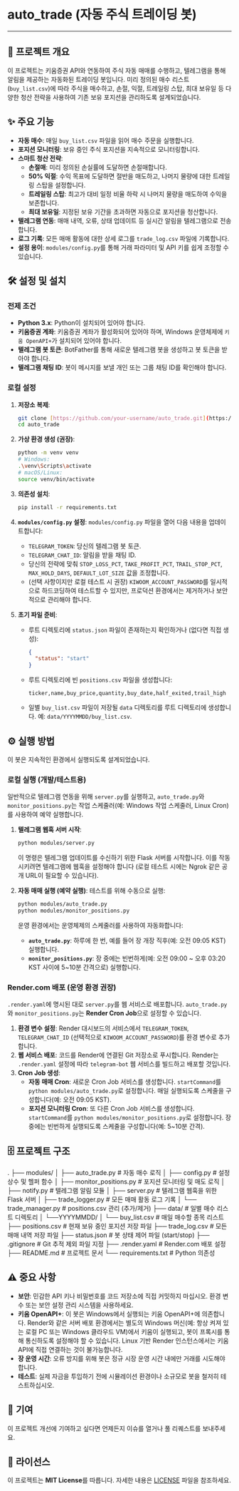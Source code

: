 # auto_trade (자동 주식 트레이딩 봇)

---

## 🚀 프로젝트 개요

이 프로젝트는 키움증권 API와 연동하여 주식 자동 매매를 수행하고, 텔레그램을 통해 알림을 제공하는 자동화된 트레이딩 봇입니다. 미리 정의된 매수 리스트(`buy_list.csv`)에 따라 주식을 매수하고, 손절, 익절, 트레일링 스탑, 최대 보유일 등 다양한 청산 전략을 사용하여 기존 보유 포지션을 관리하도록 설계되었습니다.

## ✨ 주요 기능

* **자동 매수**: 매일 `buy_list.csv` 파일을 읽어 매수 주문을 실행합니다.
* **포지션 모니터링**: 보유 중인 주식 포지션을 지속적으로 모니터링합니다.
* **스마트 청산 전략**:
    * **손절매**: 미리 정의된 손실률에 도달하면 손절매합니다.
    * **50% 익절**: 수익 목표에 도달하면 절반을 매도하고, 나머지 물량에 대한 트레일링 스탑을 설정합니다.
    * **트레일링 스탑**: 최고가 대비 일정 비율 하락 시 나머지 물량을 매도하여 수익을 보존합니다.
    * **최대 보유일**: 지정된 보유 기간을 초과하면 자동으로 포지션을 청산합니다.
* **텔레그램 연동**: 매매 내역, 오류, 상태 업데이트 등 실시간 알림을 텔레그램으로 전송합니다.
* **로그 기록**: 모든 매매 활동에 대한 상세 로그를 `trade_log.csv` 파일에 기록합니다.
* **설정 용이**: `modules/config.py`를 통해 거래 파라미터 및 API 키를 쉽게 조정할 수 있습니다.

## 🛠️ 설정 및 설치

### 전제 조건

* **Python 3.x**: Python이 설치되어 있어야 합니다.
* **키움증권 계좌**: 키움증권 계좌가 활성화되어 있어야 하며, Windows 운영체제에 `키움 OpenAPI+`가 설치되어 있어야 합니다.
* **텔레그램 봇 토큰**: BotFather를 통해 새로운 텔레그램 봇을 생성하고 봇 토큰을 받아야 합니다.
* **텔레그램 채팅 ID**: 봇이 메시지를 보낼 개인 또는 그룹 채팅 ID를 확인해야 합니다.

### 로컬 설정

1.  **저장소 복제**:
    ```bash
    git clone [https://github.com/your-username/auto_trade.git](https://github.com/your-username/auto_trade.git)
    cd auto_trade
    ```

2.  **가상 환경 생성 (권장)**:
    ```bash
    python -m venv venv
    # Windows:
    .\venv\Scripts\activate
    # macOS/Linux:
    source venv/bin/activate
    ```

3.  **의존성 설치**:
    ```bash
    pip install -r requirements.txt
    ```

4.  **`modules/config.py` 설정**:
    `modules/config.py` 파일을 열어 다음 내용을 업데이트합니다:
    * `TELEGRAM_TOKEN`: 당신의 텔레그램 봇 토큰.
    * `TELEGRAM_CHAT_ID`: 알림을 받을 채팅 ID.
    * 당신의 전략에 맞춰 `STOP_LOSS_PCT`, `TAKE_PROFIT_PCT`, `TRAIL_STOP_PCT`, `MAX_HOLD_DAYS`, `DEFAULT_LOT_SIZE` 값을 조정합니다.
    * (선택 사항이지만 로컬 테스트 시 권장) `KIWOOM_ACCOUNT_PASSWORD`를 일시적으로 하드코딩하여 테스트할 수 있지만, 프로덕션 환경에서는 제거하거나 보안적으로 관리해야 합니다.

5.  **초기 파일 준비**:
    * 루트 디렉토리에 `status.json` 파일이 존재하는지 확인하거나 (없다면 직접 생성):
        ```json
        {
          "status": "start"
        }
        ```
    * 루트 디렉토리에 빈 `positions.csv` 파일을 생성합니다:
        ```csv
        ticker,name,buy_price,quantity,buy_date,half_exited,trail_high
        ```
    * 일별 `buy_list.csv` 파일이 저장될 `data` 디렉토리를 루트 디렉토리에 생성합니다. 예: `data/YYYYMMDD/buy_list.csv`.

## ⚙️ 실행 방법

이 봇은 지속적인 환경에서 실행되도록 설계되었습니다.

### 로컬 실행 (개발/테스트용)

일반적으로 텔레그램 연동을 위해 `server.py`를 실행하고, `auto_trade.py`와 `monitor_positions.py`는 작업 스케줄러(예: Windows 작업 스케줄러, Linux Cron)를 사용하여 예약 실행합니다.

1.  **텔레그램 웹훅 서버 시작**:
    ```bash
    python modules/server.py
    ```
    이 명령은 텔레그램 업데이트를 수신하기 위한 Flask 서버를 시작합니다. 이를 작동시키려면 텔레그램에 웹훅을 설정해야 합니다 (로컬 테스트 시에는 Ngrok 같은 공개 URL이 필요할 수 있습니다).

2.  **자동 매매 실행 (예약 실행)**:
    테스트를 위해 수동으로 실행:
    ```bash
    python modules/auto_trade.py
    python modules/monitor_positions.py
    ```
    운영 환경에서는 운영체제의 스케줄러를 사용하여 자동화합니다:
    * **`auto_trade.py`**: 하루에 한 번, 예를 들어 장 개장 직후(예: 오전 09:05 KST) 실행합니다.
    * **`monitor_positions.py`**: 장 중에는 빈번하게(예: 오전 09:00 ~ 오후 03:20 KST 사이에 5~10분 간격으로) 실행합니다.

### Render.com 배포 (운영 환경 권장)

`.render.yaml`에 명시된 대로 `server.py`를 웹 서비스로 배포합니다. `auto_trade.py`와 `monitor_positions.py`는 **Render Cron Job**으로 설정할 수 있습니다.

1.  **환경 변수 설정**: Render 대시보드의 서비스에서 `TELEGRAM_TOKEN`, `TELEGRAM_CHAT_ID` (선택적으로 `KIWOOM_ACCOUNT_PASSWORD`)를 환경 변수로 추가합니다.
2.  **웹 서비스 배포**: 코드를 Render에 연결된 Git 저장소로 푸시합니다. Render는 `.render.yaml` 설정에 따라 `telegram-bot` 웹 서비스를 빌드하고 배포할 것입니다.
3.  **Cron Job 생성**:
    * **자동 매매 Cron**: 새로운 Cron Job 서비스를 생성합니다. `startCommand`를 `python modules/auto_trade.py`로 설정합니다. 매일 실행되도록 스케줄을 구성합니다(예: 오전 09:05 KST).
    * **포지션 모니터링 Cron**: 또 다른 Cron Job 서비스를 생성합니다. `startCommand`를 `python modules/monitor_positions.py`로 설정합니다. 장 중에는 빈번하게 실행되도록 스케줄을 구성합니다(예: 5~10분 간격).

## 🗄️ 프로젝트 구조
.
├── modules/
│   ├── auto_trade.py         # 자동 매수 로직
│   ├── config.py             # 설정 상수 및 헬퍼 함수
│   ├── monitor_positions.py  # 포지션 모니터링 및 매도 로직
│   ├── notify.py             # 텔레그램 알림 모듈
│   ├── server.py             # 텔레그램 웹훅을 위한 Flask 서버
│   ├── trade_logger.py       # 모든 매매 활동 로그 기록
│   └── trade_manager.py      # positions.csv 관리 (추가/제거)
├── data/                     # 일별 매수 리스트 디렉토리
│   └──YYYYMMDD/
│       └── buy_list.csv      # 매일 매수할 종목 리스트
├── positions.csv             # 현재 보유 중인 포지션 저장 파일
├── trade_log.csv             # 모든 매매 내역 저장 파일
├── status.json               # 봇 상태 제어 파일 (start/stop)
├── .gitignore                # Git 추적 제외 파일 지정
├── .render.yaml              # Render.com 배포 설정
├── README.md                 # 프로젝트 문서
└── requirements.txt          # Python 의존성
## ⚠️ 중요 사항

* **보안**: 민감한 API 키나 비밀번호를 코드 저장소에 직접 커밋하지 마십시오. 환경 변수 또는 보안 설정 관리 시스템을 사용하세요.
* **키움 OpenAPI+**: 이 봇은 Windows에서 실행되는 키움 OpenAPI+에 의존합니다. Render와 같은 서버 배포 환경에서는 별도의 Windows 머신(예: 항상 켜져 있는 로컬 PC 또는 Windows 클라우드 VM)에서 키움이 실행되고, 봇이 프록시를 통해 통신하도록 설정해야 할 수 있습니다. Linux 기반 Render 인스턴스에서는 키움 API에 직접 연결하는 것이 불가능합니다.
* **장 운영 시간**: 오류 방지를 위해 봇은 정규 시장 운영 시간 내에만 거래를 시도해야 합니다.
* **테스트**: 실제 자금을 투입하기 전에 시뮬레이션 환경이나 소규모로 봇을 철저히 테스트하십시오.

## 🤝 기여

이 프로젝트 개선에 기여하고 싶다면 언제든지 이슈를 열거나 풀 리퀘스트를 보내주세요.

## 📄 라이선스

이 프로젝트는 **MIT License**를 따릅니다. 자세한 내용은 [LICENSE](LICENSE) 파일을 참조하세요.
